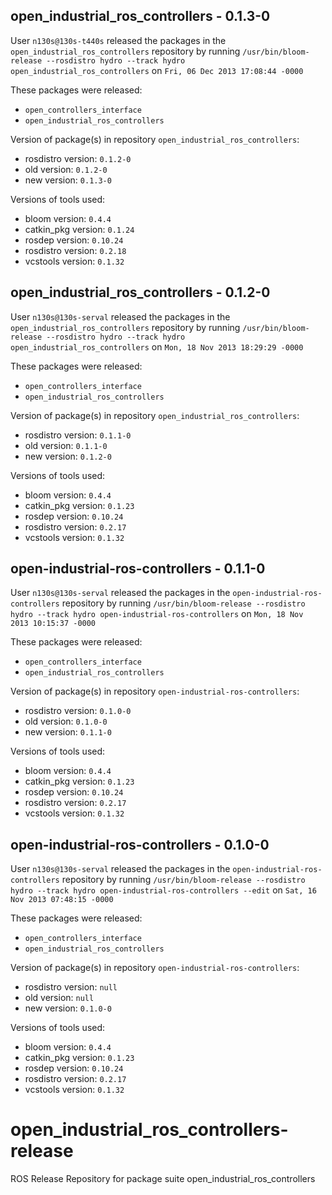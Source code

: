 ## open_industrial_ros_controllers - 0.1.3-0

User `n130s@130s-t440s` released the packages in the `open_industrial_ros_controllers` repository by running `/usr/bin/bloom-release --rosdistro hydro --track hydro open_industrial_ros_controllers` on `Fri, 06 Dec 2013 17:08:44 -0000`

These packages were released:
- `open_controllers_interface`
- `open_industrial_ros_controllers`

Version of package(s) in repository `open_industrial_ros_controllers`:
- rosdistro version: `0.1.2-0`
- old version: `0.1.2-0`
- new version: `0.1.3-0`

Versions of tools used:
- bloom version: `0.4.4`
- catkin_pkg version: `0.1.24`
- rosdep version: `0.10.24`
- rosdistro version: `0.2.18`
- vcstools version: `0.1.32`


## open_industrial_ros_controllers - 0.1.2-0

User `n130s@130s-serval` released the packages in the `open_industrial_ros_controllers` repository by running `/usr/bin/bloom-release --rosdistro hydro --track hydro open_industrial_ros_controllers` on `Mon, 18 Nov 2013 18:29:29 -0000`

These packages were released:
- `open_controllers_interface`
- `open_industrial_ros_controllers`

Version of package(s) in repository `open_industrial_ros_controllers`:
- rosdistro version: `0.1.1-0`
- old version: `0.1.1-0`
- new version: `0.1.2-0`

Versions of tools used:
- bloom version: `0.4.4`
- catkin_pkg version: `0.1.23`
- rosdep version: `0.10.24`
- rosdistro version: `0.2.17`
- vcstools version: `0.1.32`


## open-industrial-ros-controllers - 0.1.1-0

User `n130s@130s-serval` released the packages in the `open-industrial-ros-controllers` repository by running `/usr/bin/bloom-release --rosdistro hydro --track hydro open-industrial-ros-controllers` on `Mon, 18 Nov 2013 10:15:37 -0000`

These packages were released:
- `open_controllers_interface`
- `open_industrial_ros_controllers`

Version of package(s) in repository `open-industrial-ros-controllers`:
- rosdistro version: `0.1.0-0`
- old version: `0.1.0-0`
- new version: `0.1.1-0`

Versions of tools used:
- bloom version: `0.4.4`
- catkin_pkg version: `0.1.23`
- rosdep version: `0.10.24`
- rosdistro version: `0.2.17`
- vcstools version: `0.1.32`


## open-industrial-ros-controllers - 0.1.0-0

User `n130s@130s-serval` released the packages in the `open-industrial-ros-controllers` repository by running `/usr/bin/bloom-release --rosdistro hydro --track hydro open-industrial-ros-controllers --edit` on `Sat, 16 Nov 2013 07:48:15 -0000`

These packages were released:
- `open_controllers_interface`
- `open_industrial_ros_controllers`

Version of package(s) in repository `open-industrial-ros-controllers`:
- rosdistro version: `null`
- old version: `null`
- new version: `0.1.0-0`

Versions of tools used:
- bloom version: `0.4.4`
- catkin_pkg version: `0.1.23`
- rosdep version: `0.10.24`
- rosdistro version: `0.2.17`
- vcstools version: `0.1.32`


open_industrial_ros_controllers-release
=======================================

ROS Release Repository for package suite open_industrial_ros_controllers
